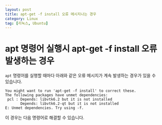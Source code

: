 ```yaml
---
layout: post
title: apt-get -f install 오류 메시지나는 경우
category: Linux
tag: [리눅스, Ubuntu]
---
```

# apt 명령어 실행시 apt-get -f install 오류 발생하는 경우

`apt` 명령어를 실행할 때마다 아래와 같은 오류 메시지가 계속 발생하는 경우가 있을 수 있습니다.

~~~
You might want to run 'apt-get -f install' to correct these.
The following packages have unmet dependencies:
 pcl : Depends: libvtk6.2 but it is not installed
       Depends: libvtk6.2-qt but it is not installed
E: Unmet dependencies. Try using -f.
~~~

이 경우는 다음 명령어로 해결할 수 있습니다.

<pre class="prettyprint"
sudo apt --fix-broken install
sudo apt-get update
sudo apt-get upgrade
</pre>